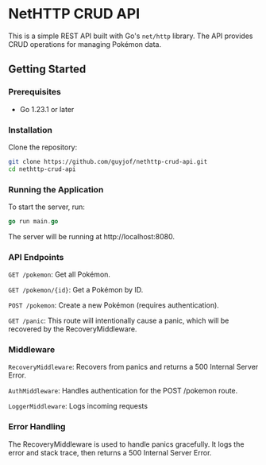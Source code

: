 # NetHTTP CRUD API

This is a simple REST API built with Go's `net/http` library. The API provides CRUD operations for managing Pokémon data.

## Getting Started

### Prerequisites

- Go 1.23.1 or later

### Installation

Clone the repository:
  ```sh
  git clone https://github.com/guyjof/nethttp-crud-api.git
  cd nethttp-crud-api
  ```

### Running the Application

To start the server, run:

```go
go run main.go
```

The server will be running at http://localhost:8080.

### API Endpoints
`GET /pokemon`: Get all Pokémon.

`GET /pokemon/{id}`: Get a Pokémon by ID.

`POST /pokemon`: Create a new Pokémon (requires authentication).

`GET /panic`: This route will intentionally cause a panic, which will be recovered by the RecoveryMiddleware.

### Middleware
`RecoveryMiddleware`: Recovers from panics and returns a 500 Internal Server Error.

`AuthMiddleware`: Handles authentication for the POST /pokemon route.

`LoggerMiddleware`: Logs incoming requests

### Error Handling
The RecoveryMiddleware is used to handle panics gracefully. It logs the error and stack trace, then returns a 500 Internal Server Error.
